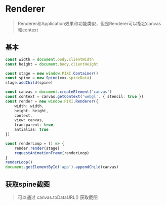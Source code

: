 # Renderer

> Renderer和Application效果和功能类似，但是Renderer可以指定canvas和context

## 基本

```ts
const width = document.body.clientWidth
const height = document.body.clientHeight

const stage = new window.PIXI.Container()
const spine = new Spine(xxx.spineData)
stage.addChild(spine)

const canvas = document.createElement('canvas')
const context = canvas.getContext('webgl', { stencil: true })
const render = new window.PIXI.Renderer({
    width: width,
    height: height,
    context,
    view: canvas,
    transparent: true,
    antialias: true
})

const renderLoop = () => {
    render.render(stage)
    requestAnimationFrame(renderLoop)
}
renderLoop()
document.getElementById('app').appendChild(canvas)
```

## 获取spine截图

> 可以通过 canvas.toDataURL() 获取截图